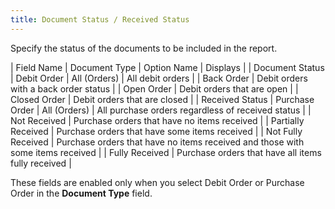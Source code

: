```yaml
---
title: Document Status / Received Status
---
```



Specify the status of the documents to be included in the report.


| Field Name | Document Type | Option Name | Displays |
| Document Status | Debit Order | All (Orders) | All debit orders |
| Back Order | Debit orders with a back order status |
| Open Order | Debit orders that are open |
| Closed Order | Debit orders that are closed |
| Received Status | Purchase Order | All (Orders) | All purchase orders regardless of received status |
| Not Received | Purchase orders that have no items received |
| Partially Received | Purchase orders that have some items received |
| Not Fully Received | Purchase orders that have no items received and those  with some items received |
| Fully Received | Purchase orders that have all items fully received |



These fields are enabled only when you select Debit Order or Purchase  Order in the **Document Type** field.
